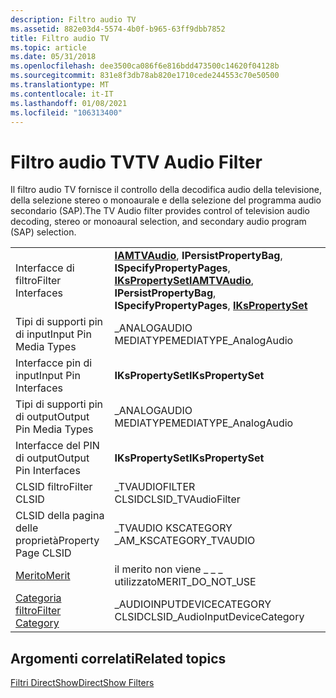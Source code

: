```yaml
---
description: Filtro audio TV
ms.assetid: 882e03d4-5574-4b0f-b965-63ff9dbb7852
title: Filtro audio TV
ms.topic: article
ms.date: 05/31/2018
ms.openlocfilehash: dee3500ca086f6e816bdd473500c14620f04128b
ms.sourcegitcommit: 831e8f3db78ab820e1710cede244553c70e50500
ms.translationtype: MT
ms.contentlocale: it-IT
ms.lasthandoff: 01/08/2021
ms.locfileid: "106313400"
---
```

# <a name="tv-audio-filter"></a><span data-ttu-id="3280c-103">Filtro audio TV</span><span class="sxs-lookup"><span data-stu-id="3280c-103">TV Audio Filter</span></span>

<span data-ttu-id="3280c-104">Il filtro audio TV fornisce il controllo della decodifica audio della televisione, della selezione stereo o monoaurale e della selezione del programma audio secondario (SAP).</span><span class="sxs-lookup"><span data-stu-id="3280c-104">The TV Audio filter provides control of television audio decoding, stereo or monoaural selection, and secondary audio program (SAP) selection.</span></span>



|                                          |                                                                                                                                |
|------------------------------------------|--------------------------------------------------------------------------------------------------------------------------------|
| <span data-ttu-id="3280c-105">Interfacce di filtro</span><span class="sxs-lookup"><span data-stu-id="3280c-105">Filter Interfaces</span></span>                        | <span data-ttu-id="3280c-106">[**IAMTVAudio**](/windows/desktop/api/Strmif/nn-strmif-iamtvaudio), **IPersistPropertyBag**, **ISpecifyPropertyPages**, [**IKsPropertySet**](ikspropertyset.md)</span><span class="sxs-lookup"><span data-stu-id="3280c-106">[**IAMTVAudio**](/windows/desktop/api/Strmif/nn-strmif-iamtvaudio), **IPersistPropertyBag**, **ISpecifyPropertyPages**, [**IKsPropertySet**](ikspropertyset.md)</span></span> |
| <span data-ttu-id="3280c-107">Tipi di supporti pin di input</span><span class="sxs-lookup"><span data-stu-id="3280c-107">Input Pin Media Types</span></span>                    | <span data-ttu-id="3280c-108">\_ANALOGAUDIO MEDIATYPE</span><span class="sxs-lookup"><span data-stu-id="3280c-108">MEDIATYPE\_AnalogAudio</span></span>                                                                                                         |
| <span data-ttu-id="3280c-109">Interfacce pin di input</span><span class="sxs-lookup"><span data-stu-id="3280c-109">Input Pin Interfaces</span></span>                     | <span data-ttu-id="3280c-110">**IKsPropertySet**</span><span class="sxs-lookup"><span data-stu-id="3280c-110">**IKsPropertySet**</span></span>                                                                                                             |
| <span data-ttu-id="3280c-111">Tipi di supporti pin di output</span><span class="sxs-lookup"><span data-stu-id="3280c-111">Output Pin Media Types</span></span>                   | <span data-ttu-id="3280c-112">\_ANALOGAUDIO MEDIATYPE</span><span class="sxs-lookup"><span data-stu-id="3280c-112">MEDIATYPE\_AnalogAudio</span></span>                                                                                                         |
| <span data-ttu-id="3280c-113">Interfacce del PIN di output</span><span class="sxs-lookup"><span data-stu-id="3280c-113">Output Pin Interfaces</span></span>                    | <span data-ttu-id="3280c-114">**IKsPropertySet**</span><span class="sxs-lookup"><span data-stu-id="3280c-114">**IKsPropertySet**</span></span>                                                                                                             |
| <span data-ttu-id="3280c-115">CLSID filtro</span><span class="sxs-lookup"><span data-stu-id="3280c-115">Filter CLSID</span></span>                             | <span data-ttu-id="3280c-116">\_TVAUDIOFILTER CLSID</span><span class="sxs-lookup"><span data-stu-id="3280c-116">CLSID\_TVAudioFilter</span></span>                                                                                                           |
| <span data-ttu-id="3280c-117">CLSID della pagina delle proprietà</span><span class="sxs-lookup"><span data-stu-id="3280c-117">Property Page CLSID</span></span>                      | <span data-ttu-id="3280c-118">\_TVAUDIO KSCATEGORY \_</span><span class="sxs-lookup"><span data-stu-id="3280c-118">AM\_KSCATEGORY\_TVAUDIO</span></span>                                                                                                        |
| [<span data-ttu-id="3280c-119">Merito</span><span class="sxs-lookup"><span data-stu-id="3280c-119">Merit</span></span>](merit.md)                       | <span data-ttu-id="3280c-120">il merito non viene \_ \_ \_ utilizzato</span><span class="sxs-lookup"><span data-stu-id="3280c-120">MERIT\_DO\_NOT\_USE</span></span>                                                                                                            |
| [<span data-ttu-id="3280c-121">Categoria filtro</span><span class="sxs-lookup"><span data-stu-id="3280c-121">Filter Category</span></span>](filter-categories.md) | <span data-ttu-id="3280c-122">\_AUDIOINPUTDEVICECATEGORY CLSID</span><span class="sxs-lookup"><span data-stu-id="3280c-122">CLSID\_AudioInputDeviceCategory</span></span>                                                                                                |



 

## <a name="related-topics"></a><span data-ttu-id="3280c-123">Argomenti correlati</span><span class="sxs-lookup"><span data-stu-id="3280c-123">Related topics</span></span>

<dl> <dt>

[<span data-ttu-id="3280c-124">Filtri DirectShow</span><span class="sxs-lookup"><span data-stu-id="3280c-124">DirectShow Filters</span></span>](directshow-filters.md)
</dt> </dl>

 

 



